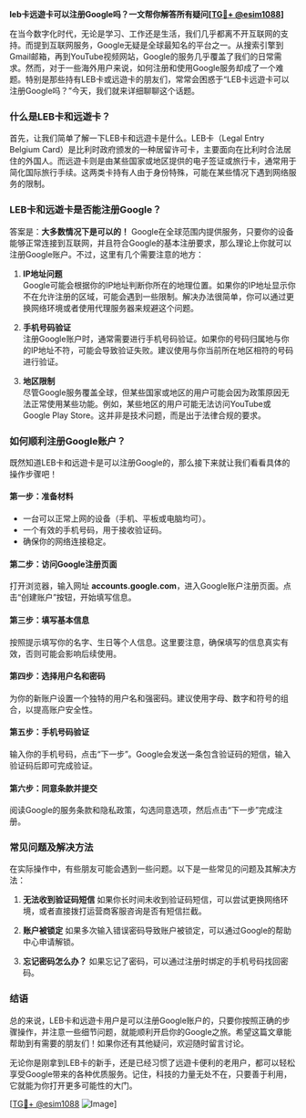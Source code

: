 **leb卡远遊卡可以注册Google吗？一文帮你解答所有疑问[[TG💪+ @esim1088](https://t.me/s/esim1088)]**

在当今数字化时代，无论是学习、工作还是生活，我们几乎都离不开互联网的支持。而提到互联网服务，Google无疑是全球最知名的平台之一。从搜索引擎到Gmail邮箱，再到YouTube视频网站，Google的服务几乎覆盖了我们的日常需求。然而，对于一些海外用户来说，如何注册和使用Google服务却成了一个难题。特别是那些持有LEB卡或远遊卡的朋友们，常常会困惑于“LEB卡远遊卡可以注册Google吗？”今天，我们就来详细聊聊这个话题。

### 什么是LEB卡和远遊卡？

首先，让我们简单了解一下LEB卡和远遊卡是什么。LEB卡（Legal Entry Belgium Card）是比利时政府颁发的一种居留许可卡，主要面向在比利时合法居住的外国人。而远遊卡则是由某些国家或地区提供的电子签证或旅行卡，通常用于简化国际旅行手续。这两类卡持有人由于身份特殊，可能在某些情况下遇到网络服务的限制。

### LEB卡和远遊卡是否能注册Google？

答案是：**大多数情况下是可以的！** Google在全球范围内提供服务，只要你的设备能够正常连接到互联网，并且符合Google的基本注册要求，那么理论上你就可以注册Google账户。不过，这里有几个需要注意的地方：

1. **IP地址问题**  
   Google可能会根据你的IP地址判断你所在的地理位置。如果你的IP地址显示你不在允许注册的区域，可能会遇到一些限制。解决办法很简单，你可以通过更换网络环境或者使用代理服务器来规避这个问题。

2. **手机号码验证**  
   注册Google账户时，通常需要进行手机号码验证。如果你的号码归属地与你的IP地址不符，可能会导致验证失败。建议使用与你当前所在地区相符的号码进行验证。

3. **地区限制**  
   尽管Google服务覆盖全球，但某些国家或地区的用户可能会因为政策原因无法正常使用某些功能。例如，某些地区的用户可能无法访问YouTube或Google Play Store。这并非是技术问题，而是出于法律合规的要求。

### 如何顺利注册Google账户？

既然知道LEB卡和远遊卡是可以注册Google的，那么接下来就让我们看看具体的操作步骤吧！

#### 第一步：准备材料
- 一台可以正常上网的设备（手机、平板或电脑均可）。
- 一个有效的手机号码，用于接收验证码。
- 确保你的网络连接稳定。

#### 第二步：访问Google注册页面
打开浏览器，输入网址 **accounts.google.com**，进入Google账户注册页面。点击“创建账户”按钮，开始填写信息。

#### 第三步：填写基本信息
按照提示填写你的名字、生日等个人信息。这里要注意，确保填写的信息真实有效，否则可能会影响后续使用。

#### 第四步：选择用户名和密码
为你的新账户设置一个独特的用户名和强密码。建议使用字母、数字和符号的组合，以提高账户安全性。

#### 第五步：手机号码验证
输入你的手机号码，点击“下一步”。Google会发送一条包含验证码的短信，输入验证码后即可完成验证。

#### 第六步：同意条款并提交
阅读Google的服务条款和隐私政策，勾选同意选项，然后点击“下一步”完成注册。

### 常见问题及解决方法

在实际操作中，有些朋友可能会遇到一些问题。以下是一些常见的问题及其解决方法：

1. **无法收到验证码短信**
   如果你长时间未收到验证码短信，可以尝试更换网络环境，或者直接拨打运营商客服咨询是否有短信拦截。

2. **账户被锁定**
   如果多次输入错误密码导致账户被锁定，可以通过Google的帮助中心申请解锁。

3. **忘记密码怎么办？**
   如果忘记了密码，可以通过注册时绑定的手机号码找回密码。

### 结语

总的来说，LEB卡和远遊卡用户是可以注册Google账户的，只要你按照正确的步骤操作，并注意一些细节问题，就能顺利开启你的Google之旅。希望这篇文章能帮助到有需要的朋友们！如果你还有其他疑问，欢迎随时留言讨论。

无论你是刚拿到LEB卡的新手，还是已经习惯了远遊卡便利的老用户，都可以轻松享受Google带来的各种优质服务。记住，科技的力量无处不在，只要善于利用，它就能为你打开更多可能性的大门。

[[TG💪+ @esim1088](https://t.me/s/esim1088) ![Image](https://i.postimg.cc/4NQfJmqS/Snipaste-2025-05-13-00-14-12.png)]